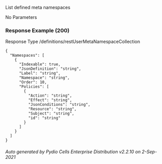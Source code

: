 






 
List defined meta namespaces  


No Parameters



### Response Example (200)
Response Type /definitions/restUserMetaNamespaceCollection

```
{
  "Namespaces": [
    {
      "Indexable": true,
      "JsonDefinition": "string",
      "Label": "string",
      "Namespace": "string",
      "Order": 10,
      "Policies": [
        {
          "Action": "string",
          "Effect": "string",
          "JsonConditions": "string",
          "Resource": "string",
          "Subject": "string",
          "id": "string"
        }
      ]
    }
  ]
}
```




###### Auto generated by Pydio Cells Enterprise Distribution v2.2.10 on 2-Sep-2021
